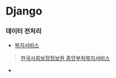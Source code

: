 # Django

### 데이터 전처리
- [복지서비스]()
>[한국사회보장정보원 중앙부처복지서비스](https://www.data.go.kr/tcs/dss/selectApiDataDetailView.do?publicDataPk=15090532)
- 